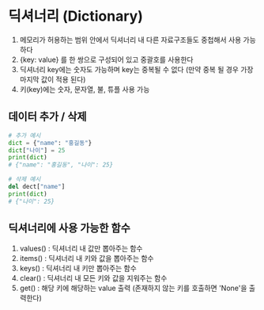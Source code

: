 # 딕셔너리 (Dictionary)
1. 메모리가 허용하는 범위 안에서 딕셔너리 내 다른 자료구조들도 중첩해서 사용 가능하다
2. {key: value} 를 한 쌍으로 구성되어 있고 중괄호를 사용한다
3. 딕셔너리 key에는 숫자도 가능하며 key는 중복될 수 없다 (만약 중복 될 경우 가장 마지막 값이 적용 된다)
4. 키(key)에는 숫자, 문자열, 불, 튜플 사용 가능

##  데이터 추가 / 삭제
```py
# 추가 예시
dict = {"name": "홍길동"}
dict["나이"] = 25
print(dict)
# {"name": "홍길동", "나이": 25}

# 삭제 예시
del dect["name"]
print(dict)
# {"나이": 25}
```

## 딕셔너리에 사용 가능한 함수
1. values() : 딕셔너리 내 값만 뽑아주는 함수
2. items() : 딕셔너리 내 키와 값을 뽑아주는 함수
3. keys() : 딕셔너리 내 키만 뽑아주는 함수
4. clear() : 딕셔너리 내 모든 키와 값을 지워주는 함수
5. get() : 해당 키에 해당하는 value 출력 (존재하지 않는 키를 호출하면 'None'을 출력한다)